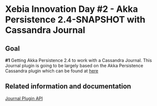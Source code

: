 Xebia Innovation Day #2 - Akka Persistence 2.4-SNAPSHOT with Cassandra Journal
==============================================================================

Goal
----
**#1** Getting Akka Persistence 2.4 to work with a Cassandra Journal. This Journal plugin is going to be largely based on the Akka Persistence Cassandra plugin which can be found at [here](https://github.com/krasserm/akka-persistence-cassandra/)


Related information and documentation
-------------------------------------
[Journal Plugin API](http://doc.akka.io/docs/akka/2.3.9/scala/persistence.html#journal-plugin-api)


